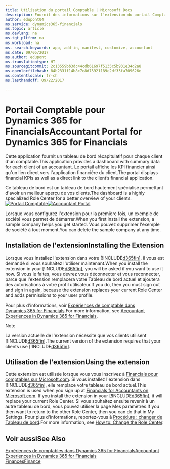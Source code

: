 ```yaml
---
title: Utilisation du portail Comptable | Microsoft Docs
description: Fournit des informations sur l'extension du portail Comptable.
author: edupont04
ms.service: dynamics365-financials
ms.topic: article
ms.devlang: na
ms.tgt_pltfrm: na
ms.workload: na
ms. search.keywords: app, add-in, manifest, customize, accountant
ms.date: 09/05/2017
ms.author: edupont
ms.translationtype: HT
ms.sourcegitcommit: 2c13559bb3dc44cdb61697f5135c5b931e34d2a8
ms.openlocfilehash: 84b2331f14b8c7e8d73921189e2df33fa709626e
ms.contentlocale: fr-ch
ms.lasthandoff: 09/22/2017

---
```

# <a name="accountant-portal-for-dynamics-365-for-financials"></a><span data-ttu-id="e3c53-103">Portail Comptable pour Dynamics 365 for Financials</span><span class="sxs-lookup"><span data-stu-id="e3c53-103">Accountant Portal for Dynamics 365 for Financials</span></span>
<span data-ttu-id="e3c53-104">Cette application fournit un tableau de bord récapitulatif pour chaque client d'un comptable.</span><span class="sxs-lookup"><span data-stu-id="e3c53-104">This application provides a dashboard with summary data for each client of an accountant.</span></span> <span data-ttu-id="e3c53-105">Le portail affiche les KPI financier ainsi qu'un lien direct vers l'application financière du client.</span><span class="sxs-lookup"><span data-stu-id="e3c53-105">The portal displays financial KPIs as well as a direct link to the client’s financial application.</span></span>  

<span data-ttu-id="e3c53-106">Ce tableau de bord est un tableau de bord hautement spécialisé permettant d'avoir un meilleur aperçu de vos clients.</span><span class="sxs-lookup"><span data-stu-id="e3c53-106">The dashboard is a highly specialized Role Center for a better overview of your clients.</span></span>  
<span data-ttu-id="e3c53-107">[![Portail Comptable](./media/ui-extensions-accportal/accountant-portal.png)](https://go.microsoft.com/fwlink/?linkid=851257)</span><span class="sxs-lookup"><span data-stu-id="e3c53-107">[![Accountant Portal](./media/ui-extensions-accportal/accountant-portal.png)](https://go.microsoft.com/fwlink/?linkid=851257)</span></span>

<span data-ttu-id="e3c53-108">Lorsque vous configurez l'extension pour la première fois, un exemple de société vous permet de démarrer.</span><span class="sxs-lookup"><span data-stu-id="e3c53-108">When you first install the extension, a sample company helps you get started.</span></span> <span data-ttu-id="e3c53-109">Vous pouvez supprimer l'exemple de société à tout moment.</span><span class="sxs-lookup"><span data-stu-id="e3c53-109">You can delete the sample company at any time.</span></span>  

## <a name="installing-the-extension"></a><span data-ttu-id="e3c53-110">Installation de l'extension</span><span class="sxs-lookup"><span data-stu-id="e3c53-110">Installing the Extension</span></span>
<span data-ttu-id="e3c53-111">Lorsque vous installez l'extension dans votre [!INCLUDE[d365fin](includes/d365fin_md.md)], il vous est demandé si vous souhaitez l'utiliser maintenant.</span><span class="sxs-lookup"><span data-stu-id="e3c53-111">When you install the extension in your [!INCLUDE[d365fin](includes/d365fin_md.md)], you will be asked if you want to use it now.</span></span> <span data-ttu-id="e3c53-112">Si vous le faites, vous devrez vous déconnecter et vous reconnecter, parce que l'extension remplacera votre Tableau de bord actuel et ajoutera des autorisations à votre profil utilisateur.</span><span class="sxs-lookup"><span data-stu-id="e3c53-112">If you do, then you must sign out and sign in again, because the extension replaces your current Role Center and adds permissions to your user profile.</span></span>  

<span data-ttu-id="e3c53-113">Pour plus d'informations, voir [Expériences de comptable dans Dynamics 365 for Financials](finance-accounting.md).</span><span class="sxs-lookup"><span data-stu-id="e3c53-113">For more information, see [Accountant Experiences in Dynamics 365 for Financials](finance-accounting.md).</span></span>  

> [!NOTE]  
>  <span data-ttu-id="e3c53-114">La version actuelle de l'extension nécessite que vos clients utilisent [!INCLUDE[d365fin](includes/d365fin_md.md)].</span><span class="sxs-lookup"><span data-stu-id="e3c53-114">The current version of the extension requires that your clients use [!INCLUDE[d365fin](includes/d365fin_md.md)].</span></span>  

## <a name="using-the-extension"></a><span data-ttu-id="e3c53-115">Utilisation de l'extension</span><span class="sxs-lookup"><span data-stu-id="e3c53-115">Using the extension</span></span>
<span data-ttu-id="e3c53-116">Cette extension est utilisée lorsque vous vous inscrivez à [Financials pour comptables sur Microsoft.com](https://www.microsoft.com/en-us/dynamics365/financial-insights-for-accountants). Si vous installez l'extension dans [!INCLUDE[d365fin](includes/d365fin_md.md)], elle remplace votre tableau de bord actuel.</span><span class="sxs-lookup"><span data-stu-id="e3c53-116">This extension is used when you sign up at [Financials for Accountants on Microsoft.com](https://www.microsoft.com/en-us/dynamics365/financial-insights-for-accountants). If you install the extension in your [!INCLUDE[d365fin](includes/d365fin_md.md)], it will replace your current Role Center.</span></span> <span data-ttu-id="e3c53-117">Si vous souhaitez ensuite revenir à un autre tableau de bord, vous pouvez utiliser la page Mes paramètres.</span><span class="sxs-lookup"><span data-stu-id="e3c53-117">If you then want to return to the other Role Center, then you can do that in My Settings.</span></span> <span data-ttu-id="e3c53-118">Pour plus d'informations, reportez-vous à [Procédure : changer de Tableau de bord](change-role.md).</span><span class="sxs-lookup"><span data-stu-id="e3c53-118">For more information, see [How to: Change the Role Center](change-role.md).</span></span>  

## <a name="see-also"></a><span data-ttu-id="e3c53-119">Voir aussi</span><span class="sxs-lookup"><span data-stu-id="e3c53-119">See Also</span></span>
[<span data-ttu-id="e3c53-120">Expériences de comptables dans Dynamics 365 for Financials</span><span class="sxs-lookup"><span data-stu-id="e3c53-120">Accountant Experiences in Dynamics 365 for Financials</span></span>](finance-accounting.md)  
[<span data-ttu-id="e3c53-121">Finances</span><span class="sxs-lookup"><span data-stu-id="e3c53-121">Finance</span></span>](finance.md)  

